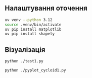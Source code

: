## Налаштування оточення


```bash
uv venv --python 3.12
source .venv/bin/activate
uv pip install matplotlib
uv pip install shapely
```

## Візуалізація

```bash
python ./test1.py
```

```bash
python ./pyplot_cycloid1.py
```
